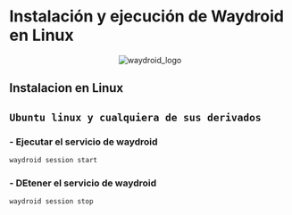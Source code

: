 # Instalación y ejecución de Waydroid en Linux

<p align="center">
  <img src="https://github.com/user-attachments/assets/f51f1f07-29d8-41c8-8f55-dd4649386f95" alt="waydroid_logo" />
</p>

## Instalacion en Linux

## `Ubuntu linux y cualquiera de sus derivados`

### - Ejecutar el servicio de waydroid
```diff
waydroid session start
```
### - DEtener el servicio de waydroid
```diff
waydroid session stop
```
